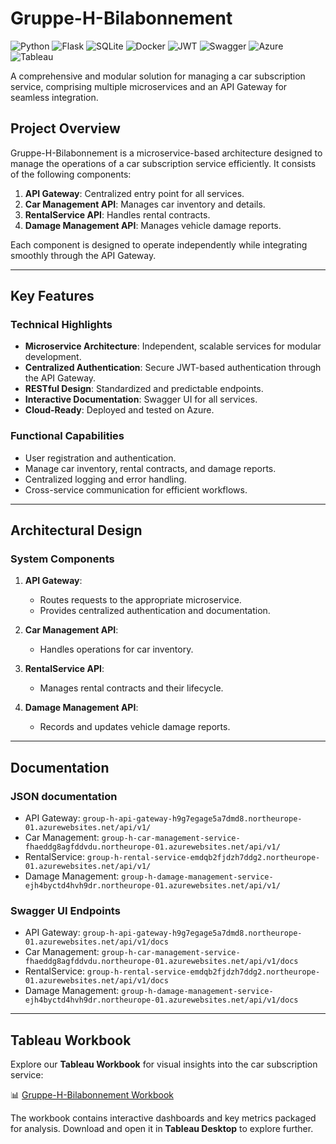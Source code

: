 # Gruppe-H-Bilabonnement

![Python](https://img.shields.io/badge/python-3670A0?style=for-the-badge&logo=python&logoColor=ffdd54)
![Flask](https://img.shields.io/badge/flask-%23000.svg?style=for-the-badge&logo=flask&logoColor=white)
![SQLite](https://img.shields.io/badge/sqlite-%2307405e.svg?style=for-the-badge&logo=sqlite&logoColor=white)
![Docker](https://img.shields.io/badge/docker-%230db7ed.svg?style=for-the-badge&logo=docker&logoColor=white)
![JWT](https://img.shields.io/badge/JWT-000000?style=for-the-badge&logo=jsonwebtokens&logoColor=white)
![Swagger](https://img.shields.io/badge/Swagger-%23Clojure?style=for-the-badge&logo=swagger&logoColor=white)
![Azure](https://img.shields.io/badge/Microsoft%20Azure-0078D4?style=for-the-badge&logo=microsoft-azure&logoColor=white)
![Tableau](https://img.shields.io/badge/Tableau-E97627?style=for-the-badge&logo=tableau&logoColor=white)

A comprehensive and modular solution for managing a car subscription service, comprising multiple microservices and an API Gateway for seamless integration.

## Project Overview

Gruppe-H-Bilabonnement is a microservice-based architecture designed to manage the operations of a car subscription service efficiently. It consists of the following components:

1. **API Gateway**: Centralized entry point for all services.
2. **Car Management API**: Manages car inventory and details.
3. **RentalService API**: Handles rental contracts.
4. **Damage Management API**: Manages vehicle damage reports.

Each component is designed to operate independently while integrating smoothly through the API Gateway.

---

## Key Features

### Technical Highlights
- **Microservice Architecture**: Independent, scalable services for modular development.
- **Centralized Authentication**: Secure JWT-based authentication through the API Gateway.
- **RESTful Design**: Standardized and predictable endpoints.
- **Interactive Documentation**: Swagger UI for all services.
- **Cloud-Ready**: Deployed and tested on Azure.

### Functional Capabilities
- User registration and authentication.
- Manage car inventory, rental contracts, and damage reports.
- Centralized logging and error handling.
- Cross-service communication for efficient workflows.

---

## Architectural Design

### System Components

1. **API Gateway**:
   - Routes requests to the appropriate microservice.
   - Provides centralized authentication and documentation.

2. **Car Management API**:
   - Handles operations for car inventory.

3. **RentalService API**:
   - Manages rental contracts and their lifecycle.

4. **Damage Management API**:
   - Records and updates vehicle damage reports.

---

## Documentation

### JSON documentation
- API Gateway: `group-h-api-gateway-h9g7egage5a7dmd8.northeurope-01.azurewebsites.net/api/v1/`
- Car Management: `group-h-car-management-service-fhaeddg8agfddvdu.northeurope-01.azurewebsites.net/api/v1/`
- RentalService: `group-h-rental-service-emdqb2fjdzh7ddg2.northeurope-01.azurewebsites.net/api/v1/`
- Damage Management: `group-h-damage-management-service-ejh4byctd4hvh9dr.northeurope-01.azurewebsites.net/api/v1/`
### Swagger UI Endpoints
- API Gateway: `group-h-api-gateway-h9g7egage5a7dmd8.northeurope-01.azurewebsites.net/api/v1/docs`
- Car Management: `group-h-car-management-service-fhaeddg8agfddvdu.northeurope-01.azurewebsites.net/api/v1/docs`
- RentalService: `group-h-rental-service-emdqb2fjdzh7ddg2.northeurope-01.azurewebsites.net/api/v1/docs`
- Damage Management: `group-h-damage-management-service-ejh4byctd4hvh9dr.northeurope-01.azurewebsites.net/api/v1/docs`

---

## Tableau Workbook

Explore our **Tableau Workbook** for visual insights into the car subscription service:

📊 [Gruppe-H-Bilabonnement Workbook](https://github.com/Gruppe-H-Bilabonnement/Tableau-Workbook/tree/main)

The workbook contains interactive dashboards and key metrics packaged for analysis. Download and open it in **Tableau Desktop** to explore further.
